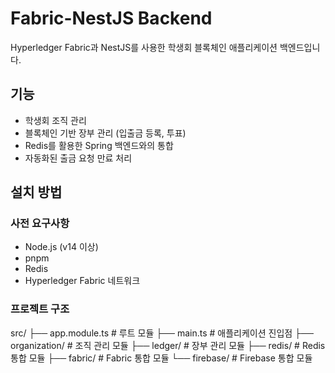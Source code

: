 # Fabric-NestJS Backend

Hyperledger Fabric과 NestJS를 사용한 학생회 블록체인 애플리케이션 백엔드입니다.

## 기능

- 학생회 조직 관리
- 블록체인 기반 장부 관리 (입출금 등록, 투표)
- Redis를 활용한 Spring 백엔드와의 통합
- 자동화된 출금 요청 만료 처리

## 설치 방법

### 사전 요구사항

- Node.js (v14 이상)
- pnpm
- Redis
- Hyperledger Fabric 네트워크

### 프로젝트 구조
src/
├── app.module.ts        # 루트 모듈
├── main.ts              # 애플리케이션 진입점
├── organization/        # 조직 관리 모듈
├── ledger/              # 장부 관리 모듈
├── redis/               # Redis 통합 모듈
├── fabric/              # Fabric 통합 모듈
└── firebase/            # Firebase 통합 모듈
